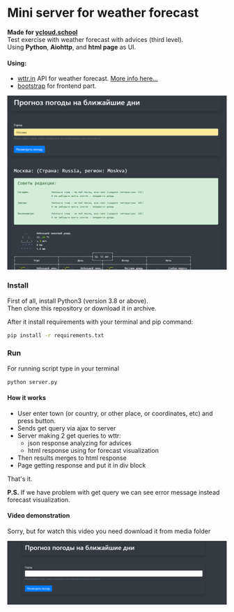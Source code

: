 # Mini server for weather forecast  
**Made for [ycloud.school](ycloud.school)**  
Test exercise with weather forecast with advices (third level).  
Using **Python**, **Aiohttp**, and **html page** as UI.    

#### Using:
* [wttr.in](http://wttr.in/) API for weather forecast. [More info here...](https://github.com/chubin/wttr.in)  
* [bootstrap](https://getbootstrap.com/) for frontend part.

![Screenshot image](media/screen.png)

### Install
First of all, install Python3 (version 3.8 or above).  
Then clone this repository or download it in archive.
  
After it install requirements with your terminal and pip command:  
```bash
pip install -r requirements.txt
```  

### Run
For running script type in your terminal  
```bash
python server.py
```  


#### How it works  
* User enter town (or country, or other place, or coordinates, etc) and press button.
* Sends get query via ajax to server
* Server making 2 get queries to wttr: 
    - json response analyzing for advices
    - html response using for forecast visualization  
* Then results merges to html response  
* Page getting response and put it in div block   

That's it.    


**P.S.** If we have problem with get query we can see error message instead forecast visualization.  
 
 #### Video demonstration  
 Sorry, but for watch this video you need download it from media folder  
 
 
[![Demonstration video](media/video_screen.png)](media/demonstration.mp4)
